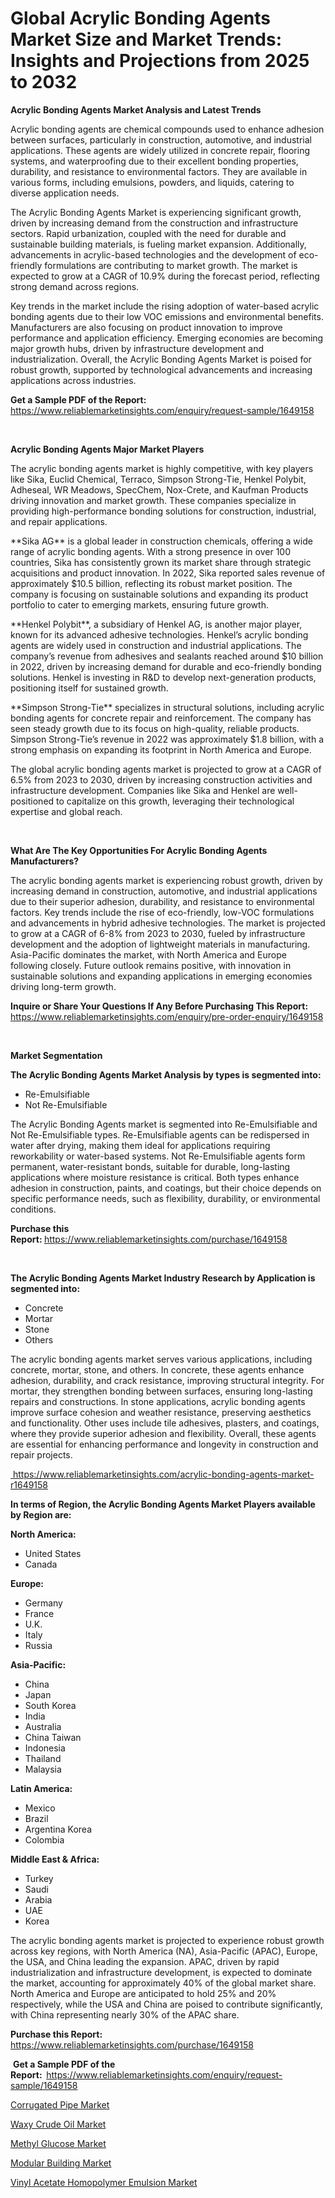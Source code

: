<p><h1>Global Acrylic Bonding Agents Market Size and Market Trends: Insights and Projections from 2025 to 2032</h1></p><p><strong>Acrylic Bonding Agents Market Analysis and Latest Trends</strong></p>
<p><p>Acrylic bonding agents are chemical compounds used to enhance adhesion between surfaces, particularly in construction, automotive, and industrial applications. These agents are widely utilized in concrete repair, flooring systems, and waterproofing due to their excellent bonding properties, durability, and resistance to environmental factors. They are available in various forms, including emulsions, powders, and liquids, catering to diverse application needs.</p><p>The Acrylic Bonding Agents Market is experiencing significant growth, driven by increasing demand from the construction and infrastructure sectors. Rapid urbanization, coupled with the need for durable and sustainable building materials, is fueling market expansion. Additionally, advancements in acrylic-based technologies and the development of eco-friendly formulations are contributing to market growth. The market is expected to grow at a CAGR of 10.9% during the forecast period, reflecting strong demand across regions.</p><p>Key trends in the market include the rising adoption of water-based acrylic bonding agents due to their low VOC emissions and environmental benefits. Manufacturers are also focusing on product innovation to improve performance and application efficiency. Emerging economies are becoming major growth hubs, driven by infrastructure development and industrialization. Overall, the Acrylic Bonding Agents Market is poised for robust growth, supported by technological advancements and increasing applications across industries.</p></p>
<p><strong>Get a Sample PDF of the Report:&nbsp;</strong> <a href="https://www.reliablemarketinsights.com/enquiry/request-sample/1649158?utm_campaign=1932&utm_medium=2&utm_source=Github&utm_content=ia&utm_term=27012025&utm_id=acrylic-bonding-agents">https://www.reliablemarketinsights.com/enquiry/request-sample/1649158</a></p>
<p>&nbsp;</p>
<p><strong>Acrylic Bonding Agents Major Market Players</strong></p>
<p><p>The acrylic bonding agents market is highly competitive, with key players like Sika, Euclid Chemical, Terraco, Simpson Strong-Tie, Henkel Polybit, Adheseal, WR Meadows, SpecChem, Nox-Crete, and Kaufman Products driving innovation and market growth. These companies specialize in providing high-performance bonding solutions for construction, industrial, and repair applications.</p><p>**Sika AG** is a global leader in construction chemicals, offering a wide range of acrylic bonding agents. With a strong presence in over 100 countries, Sika has consistently grown its market share through strategic acquisitions and product innovation. In 2022, Sika reported sales revenue of approximately $10.5 billion, reflecting its robust market position. The company is focusing on sustainable solutions and expanding its product portfolio to cater to emerging markets, ensuring future growth.</p><p>**Henkel Polybit**, a subsidiary of Henkel AG, is another major player, known for its advanced adhesive technologies. Henkel’s acrylic bonding agents are widely used in construction and industrial applications. The company’s revenue from adhesives and sealants reached around $10 billion in 2022, driven by increasing demand for durable and eco-friendly bonding solutions. Henkel is investing in R&D to develop next-generation products, positioning itself for sustained growth.</p><p>**Simpson Strong-Tie** specializes in structural solutions, including acrylic bonding agents for concrete repair and reinforcement. The company has seen steady growth due to its focus on high-quality, reliable products. Simpson Strong-Tie’s revenue in 2022 was approximately $1.8 billion, with a strong emphasis on expanding its footprint in North America and Europe.</p><p>The global acrylic bonding agents market is projected to grow at a CAGR of 6.5% from 2023 to 2030, driven by increasing construction activities and infrastructure development. Companies like Sika and Henkel are well-positioned to capitalize on this growth, leveraging their technological expertise and global reach.</p></p>
<p>&nbsp;</p>
<p><strong>What Are The Key Opportunities For Acrylic Bonding Agents Manufacturers?</strong></p>
<p><p>The acrylic bonding agents market is experiencing robust growth, driven by increasing demand in construction, automotive, and industrial applications due to their superior adhesion, durability, and resistance to environmental factors. Key trends include the rise of eco-friendly, low-VOC formulations and advancements in hybrid adhesive technologies. The market is projected to grow at a CAGR of 6-8% from 2023 to 2030, fueled by infrastructure development and the adoption of lightweight materials in manufacturing. Asia-Pacific dominates the market, with North America and Europe following closely. Future outlook remains positive, with innovation in sustainable solutions and expanding applications in emerging economies driving long-term growth.</p></p>
<p><strong>Inquire or Share Your Questions If Any Before Purchasing This Report:</strong> <a href="https://www.reliablemarketinsights.com/enquiry/pre-order-enquiry/1649158?utm_campaign=1932&utm_medium=2&utm_source=Github&utm_content=ia&utm_term=27012025&utm_id=acrylic-bonding-agents">https://www.reliablemarketinsights.com/enquiry/pre-order-enquiry/1649158</a></p>
<p>&nbsp;</p>
<p><strong>Market Segmentation</strong></p>
<p><strong>The Acrylic Bonding Agents Market Analysis by types is segmented into:</strong></p>
<p><ul><li>Re-Emulsifiable</li><li>Not Re-Emulsifiable</li></ul></p>
<p><p>The Acrylic Bonding Agents market is segmented into Re-Emulsifiable and Not Re-Emulsifiable types. Re-Emulsifiable agents can be redispersed in water after drying, making them ideal for applications requiring reworkability or water-based systems. Not Re-Emulsifiable agents form permanent, water-resistant bonds, suitable for durable, long-lasting applications where moisture resistance is critical. Both types enhance adhesion in construction, paints, and coatings, but their choice depends on specific performance needs, such as flexibility, durability, or environmental conditions.</p></p>
<p><strong>Purchase this Report:&nbsp;</strong><a href="https://www.reliablemarketinsights.com/purchase/1649158?utm_campaign=1932&utm_medium=2&utm_source=Github&utm_content=ia&utm_term=27012025&utm_id=acrylic-bonding-agents">https://www.reliablemarketinsights.com/purchase/1649158</a></p>
<p>&nbsp;</p>
<p><strong>The Acrylic Bonding Agents Market Industry Research by Application is segmented into:</strong></p>
<p><ul><li>Concrete</li><li>Mortar</li><li>Stone</li><li>Others</li></ul></p>
<p><p>The acrylic bonding agents market serves various applications, including concrete, mortar, stone, and others. In concrete, these agents enhance adhesion, durability, and crack resistance, improving structural integrity. For mortar, they strengthen bonding between surfaces, ensuring long-lasting repairs and constructions. In stone applications, acrylic bonding agents improve surface cohesion and weather resistance, preserving aesthetics and functionality. Other uses include tile adhesives, plasters, and coatings, where they provide superior adhesion and flexibility. Overall, these agents are essential for enhancing performance and longevity in construction and repair projects.</p></p>
<p><a href="https://www.reliablemarketinsights.com/acrylic-bonding-agents-market-r1649158?utm_campaign=1932&utm_medium=2&utm_source=Github&utm_content=ia&utm_term=27012025&utm_id=acrylic-bonding-agents">&nbsp;https://www.reliablemarketinsights.com/acrylic-bonding-agents-market-r1649158</a></p>
<p><strong>In terms of Region, the Acrylic Bonding Agents Market Players available by Region are:</strong></p>
<p>
    <p> <strong> North America: </strong>
        <ul>
            <li>United States</li>
            <li>Canada</li>
        </ul>
        </p> 
    <p> <strong> Europe: </strong>
        <ul>
            <li>Germany</li>
            <li>France</li>
            <li>U.K.</li>
            <li>Italy</li>
            <li>Russia</li>
        </ul>
        </p> 
    <p> <strong> Asia-Pacific: </strong>
        <ul>
            <li>China</li>
            <li>Japan</li>
            <li>South Korea</li>
            <li>India</li>
            <li>Australia</li>
            <li>China Taiwan</li>
            <li>Indonesia</li>
            <li>Thailand</li>
            <li>Malaysia</li>
        </ul>
        </p> 
    <p> <strong> Latin America: </strong>
        <ul>
            <li>Mexico</li>
            <li>Brazil</li>
            <li>Argentina Korea</li>
            <li>Colombia</li>
        </ul>
        </p> 
    <p> <strong> Middle East & Africa: </strong>
        <ul>
            <li>Turkey</li>
            <li>Saudi</li>
            <li>Arabia</li>
            <li>UAE</li>
            <li>Korea</li>
        </ul>
    </p>
    </p>
<p><p>The acrylic bonding agents market is projected to experience robust growth across key regions, with North America (NA), Asia-Pacific (APAC), Europe, the USA, and China leading the expansion. APAC, driven by rapid industrialization and infrastructure development, is expected to dominate the market, accounting for approximately 40% of the global market share. North America and Europe are anticipated to hold 25% and 20% respectively, while the USA and China are poised to contribute significantly, with China representing nearly 30% of the APAC share.</p></p>
<p><strong>Purchase this Report: </strong><a href="https://www.reliablemarketinsights.com/purchase/1649158?utm_campaign=1932&utm_medium=2&utm_source=Github&utm_content=ia&utm_term=27012025&utm_id=acrylic-bonding-agents">https://www.reliablemarketinsights.com/purchase/1649158</a></p>
<p>&nbsp;<strong>Get a Sample PDF of the Report:&nbsp;&nbsp;</strong><a href="https://www.reliablemarketinsights.com/enquiry/request-sample/1649158?utm_campaign=1932&utm_medium=2&utm_source=Github&utm_content=ia&utm_term=27012025&utm_id=acrylic-bonding-agents">https://www.reliablemarketinsights.com/enquiry/request-sample/1649158</a></p>
<p><strong></strong></p>
<p><p><a href="https://github.com/pizolina/Market-Research-Report-List-6/blob/main/corrugated-pipe-market.md?utm_campaign=1932&utm_medium=2&utm_source=Github&utm_content=ia&utm_term=27012025&utm_id=acrylic-bonding-agents">Corrugated Pipe Market</a></p><p><a href="https://github.com/SanjidaKhan901/Market-Research-Report-List-1/blob/main/waxy-crude-oil-market.md?utm_campaign=1932&utm_medium=2&utm_source=Github&utm_content=ia&utm_term=27012025&utm_id=acrylic-bonding-agents">Waxy Crude Oil Market</a></p><p><a href="https://github.com/tamvrosiya/Market-Research-Report-List-6/blob/main/methyl-glucose-market.md?utm_campaign=1932&utm_medium=2&utm_source=Github&utm_content=ia&utm_term=27012025&utm_id=acrylic-bonding-agents">Methyl Glucose Market</a></p><p><a href="https://github.com/beroxiluwaya/Market-Research-Report-List-1/blob/main/modular-building-market.md?utm_campaign=1932&utm_medium=2&utm_source=Github&utm_content=ia&utm_term=27012025&utm_id=acrylic-bonding-agents">Modular Building Market</a></p><p><a href="https://github.com/AngelaWalsh696/Market-Research-Report-List-1/blob/main/vinyl-acetate-homopolymer-emulsion-market.md?utm_campaign=1932&utm_medium=2&utm_source=Github&utm_content=ia&utm_term=27012025&utm_id=acrylic-bonding-agents">Vinyl Acetate Homopolymer Emulsion Market</a></p></p>